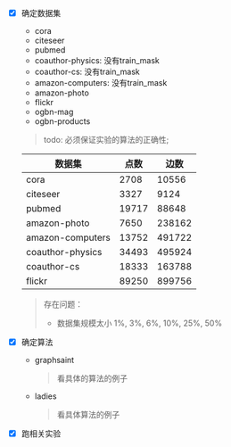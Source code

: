 - [x] 确定数据集
    - cora
    - citeseer
    - pubmed
    - coauthor-physics: 没有train_mask
    - coauthor-cs: 没有train_mask
    - amazon-computers: 没有train_mask
    - amazon-photo
    - flickr
    - ogbn-mag
    - ogbn-products
    > todo: 必须保证实验的算法的正确性;

    
    | 数据集 | 点数 | 边数 |
    | --- | --- | --- |
    | cora | 2708 | 10556 |
    | citeseer | 3327 | 9124 |
    | pubmed | 19717 | 88648 |
    | amazon-photo | 7650 | 238162 |
    | amazon-computers | 13752 | 491722 |
    | coauthor-physics | 34493 | 495924 |
    | coauthor-cs | 18333 | 163788 |
    | flickr | 89250 | 899756 | 

    > 存在问题：
    > - 数据集规模太小
    > 1%, 3%, 6%, 10%, 25%, 50%
- [x] 确定算法
    - graphsaint
        > 看具体的算法的例子
    - ladies
        > 看具体算法的例子
- [x] 跑相关实验
    > 